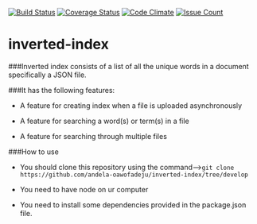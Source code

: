 [![Build Status](https://travis-ci.org/andela-oawofadeju/inverted-index.svg?branch=master)](https://travis-ci.org/andela-oawofadeju/inverted-index)
[![Coverage Status](https://coveralls.io/repos/github/andela-oawofadeju/inverted-index/badge.svg?branch=master)](https://coveralls.io/github/andela-oawofadeju/inverted-index?branch=master)
[![Code Climate](https://codeclimate.com/github/andela-oawofadeju/inverted-index/badges/gpa.svg?branch=master)](https://codeclimate.com/github/andela-oawofadeju/inverted-index?branch=master)
[![Issue Count](https://codeclimate.com/github/andela-oawofadeju/inverted-index/badges/issue_count.svg)](https://codeclimate.com/github/andela-oawofadeju/inverted-index)
# inverted-index

###Inverted index consists of a list of all the unique words in a document specifically a JSON file.


###It has the following features:

- A feature for creating index when a file is uploaded asynchronously

- A feature for searching a word(s) or term(s) in a file

- A feature for searching through multiple files


###How to use

- You should clone this repository using the command-->```git clone https://github.com/andela-oawofadeju/inverted-index/tree/develop```

- You need to have node on ur computer

- You need to install some dependencies provided in the package.json file.
